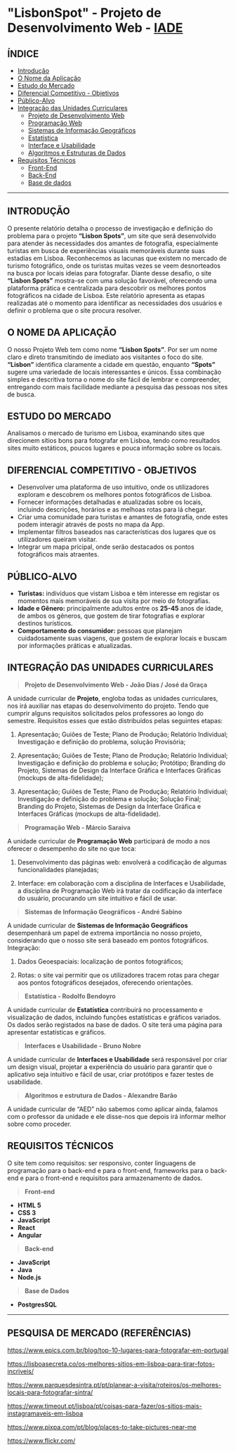 # "LisbonSpot" - Projeto de Desenvolvimento Web - [IADE](https://www.iade.europeia.pt/)

## ÍNDICE

- [Introdução](#introdução)
- [O Nome da Aplicação](#o-nome-da-aplicação)
- [Estudo do Mercado](#estudo-do-mercado)
- [Diferencial Competitivo - Objetivos](#DIFERENCIAL%20COMPETITIVO%20-%20OBJETIVOS)
- [Público-Alvo](#Público-alvo)
- [Integração das Unidades Curriculares]()
  - [Projeto de Desenvolvimento Web]()
  - [Programação Web]()
  - [Sistemas de Informação Geográficos]()
  - [Estatística]()
  - [Interface e Usabilidade]()
  - [Algoritmos e Estruturas de Dados]()
- [Requisitos Técnicos]()
  - [Front-End]()
  - [Back-End]()
  - [Base de dados](#Base%20de%20dados)
___

## INTRODUÇÃO
O presente relatório detalha o processo de investigação e definição do problema para o projeto **“Lisbon Spots”**, um site que será desenvolvido para atender às necessidades dos amantes de fotografia, especialmente turistas em busca de experiências visuais memoráveis durante suas estadias em Lisboa. Reconhecemos as lacunas que existem no mercado de turismo fotográfico, onde os turistas muitas vezes se veem desnorteados na busca por locais ideias para fotografar. Diante desse desafio, o site **“Lisbon Spots”** mostra-se com uma solução favorável, oferecendo uma plataforma prática e centralizada para descobrir os melhores pontos fotográficos na cidade de Lisboa. Este relatório apresenta as etapas realizadas até o momento para identificar as necessidades dos usuários e definir o problema que o site procura resolver.


## O NOME DA APLICAÇÃO

O nosso Projeto Web tem como nome **“Lisbon Spots”**. Por ser um nome claro e direto transmitindo de imediato aos visitantes o foco do site. **“Lisbon”** identifica claramente a cidade em questão, enquanto **“Spots”** sugere uma variedade de locais interessantes e únicos. Essa combinação simples e descritiva torna o nome do site fácil de lembrar e compreender, entregando com mais facilidade mediante a pesquisa das pessoas nos sites de busca. 


## ESTUDO DO MERCADO

Analisamos o mercado de turismo em Lisboa, examinando sites que direcionem sítios bons para fotografar em Lisboa, tendo como resultados sites muito estáticos, poucos lugares e pouca informação sobre os locais. 


## DIFERENCIAL COMPETITIVO - OBJETIVOS

- Desenvolver uma plataforma de uso intuitivo, onde os utilizadores exploram e descobrem os melhores pontos fotográficos de Lisboa.
- Fornecer informações detalhadas e atualizadas sobre os locais, incluindo descrições, horários e as melhoas rotas para lá chegar.
- Criar uma comunidade para turistas e amantes de fotografia, onde estes podem interagir através de posts no mapa da App. 
- Implementar filtros baseados nas características dos lugares que os utilizadores queiram visitar.
- Integrar um mapa pricipal, onde serão destacados os pontos fotográficos mais atraentes.


## PÚBLICO-ALVO

- **Turistas:** indivíduos que vistam Lisboa e têm interesse em registar os momentos mais memoráveis de sua visita por meio de fotografias.
- **Idade e Gênero:** principalmente adultos entre os **25-45** anos de idade, de ambos os gêneros, que gostem de tirar fotografias e explorar destinos turísticos.
- **Comportamento do consumidor:** pessoas que planejam cuidadosamente suas viagens, que gostem de explorar locais e buscam por informações práticas e atualizadas.


## INTEGRAÇÃO DAS UNIDADES CURRICULARES

>__Projeto de Desenvolvimento Web - João Dias / José da Graça__

A unidade curricular de **Projeto**, engloba todas as unidades curriculares, nos irá auxiliar nas etapas do desenvolvimento do projeto. Tendo que cumprir alguns requisitos solicitados pelos professores ao longo do semestre. Requisitos esses que estão distribuídos pelas seguintes etapas:

1. Apresentação; Guiões de Teste; Plano de Produção; Relatório Individual; Investigação e definição do problema, solução Provisória;

2. Apresentação; Guiões de Teste; Plano de Produção; Relatório Individual; Investigação e definição do problema e solução; Protótipo; Branding do Projeto, Sistemas de Design da Interface Gráfica e Interfaces Gráficas (mockups de alta-fidelidade);

3. Apresentação; Guiões de Teste; Plano de Produção; Relatório Individual; Investigação e definição do problema e solução; Solução Final; Branding do Projeto, Sistemas de Design da Interface Gráfica e Interfaces Gráficas (mockups de alta-fidelidade).



>__Programação Web - Márcio Saraiva__

A unidade curricular de **Programação Web** participará de modo a nos oferecer o desempenho do site no que toca: 

1. Desenvolvimento das páginas web: envolverá a codificação de algumas funcionalidades planejadas;

2. Interface: em colaboração com a disciplina de Interfaces e Usabilidade, a disciplina de Programação Web irá tratar da codificação da interface do usuário, procurando um site intuitivo e fácil de usar.


>__Sistemas de Informação Geográficos - André Sabino__

A unidade curricular de **Sistemas de Informação Geográficos** desempenhará um papel de extrema importância no nosso projeto, considerando que o nosso site será baseado em pontos fotográficos. Integração:

1. Dados Geoespaciais: localização de pontos fotográficos;

2. Rotas: o site vai permitir que os utilizadores tracem rotas para chegar aos pontos fotográficos desejados, oferecendo orientações.


>__Estatística - Rodolfo Bendoyro__

A unidade curricular de **Estatística** contribuirá no processamento e visualização de dados, incluindo funções estatísticas e gráficos variados. Os dados serão registados na base de dados. O site terá uma página para apresentar estatísticas e gráficos.


>__Interfaces e Usabilidade - Bruno Nobre__

A unidade curricular de **Interfaces e Usabilidade** será responsável por criar um design visual, projetar a experiência do usuário para garantir que o aplicativo seja intuitivo e fácil de usar, criar protótipos e fazer testes de usabilidade.


>__Algoritmos e estrutura de Dados - Alexandre Barão__

A unidade curricular de “AED” não sabemos como aplicar ainda, falamos com o professor da unidade e ele disse-nos que depois irá informar melhor sobre como proceder. 


## REQUISITOS TÉCNICOS

O site tem como requisitos: ser responsivo, conter linguagens de programação para o back-end e para o front-end, frameworks para o back-end e para o front-end e requisitos para armazenamento de dados.

>__Front-end__

- **HTML 5**
- **CSS 3**
- **JavaScript**
- **React**
- **Angular**

>__Back-end__

- **JavaScript**
- **Java**
- **Node.js**

>__Base de Dados__

- **PostgresSQL**

___

## PESQUISA DE MERCADO (REFERÊNCIAS)

https://www.epics.com.br/blog/top-10-lugares-para-fotografar-em-portugal

https://lisboasecreta.co/os-melhores-sitios-em-lisboa-para-tirar-fotos-incriveis/

https://www.parquesdesintra.pt/pt/planear-a-visita/roteiros/os-melhores-locais-para-fotografar-sintra/

https://www.timeout.pt/lisboa/pt/coisas-para-fazer/os-sitios-mais-instagramaveis-em-lisboa

https://www.pixpa.com/pt/blog/places-to-take-pictures-near-me

https://www.flickr.com/

